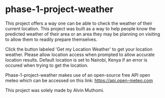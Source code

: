 # phase-1-project-weather
This project offers a way one can be able to check the weather of their current location.
This project was built as a way to help people know the predicted weather of their area or an area they may be planning on visiting to allow them to readily prepare themselves.

Click the button labeled 'Get my Location Weather' to get your location weather.
Please allow location access when prompted to allow accurate location results.
Default location is set to Nairobi, Kenya if an error is occured when trying to get the location.

Phase-1-project-weather makes use of an open-source free API open meteo which can be accessed on this link: https://api.open-meteo.com

This project was solely made by Alvin Muthomi.